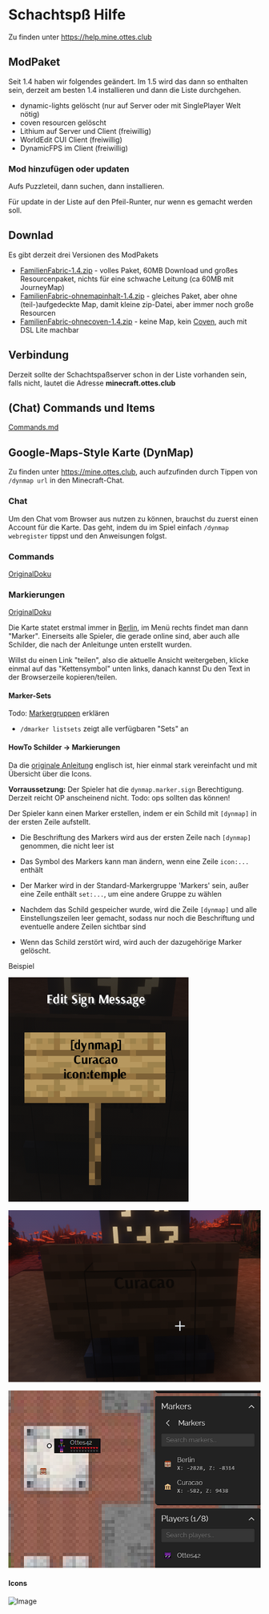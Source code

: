 # Schachtspß Hilfe

Zu finden unter https://help.mine.ottes.club

## ModPaket

Seit 1.4 haben wir folgendes geändert. Im 1.5 wird das dann so enthalten sein, derzeit am besten 1.4 installieren und dann die Liste durchgehen.

- dynamic-lights gelöscht (nur auf Server oder mit SinglePlayer Welt nötig)
- coven resourcen gelöscht
- Lithium auf Server und Client (freiwillig)
- WorldEdit CUI Client (freiwillig)
- DynamicFPS im Client (freiwillig)

### Mod hinzufügen oder updaten

Aufs Puzzleteil, dann suchen, dann installieren.

Für update in der Liste auf den Pfeil-Runter, nur wenn es gemacht werden soll.

## Downlad

Es gibt derzeit drei Versionen des ModPakets

- [FamilienFabric-1.4.zip](./assets/FamilienFabric-1.4.zip) - volles Paket, 60MB Download und großes Resourcenpaket, nichts für eine schwache Leitung (ca 60MB mit JourneyMap)
- [FamilienFabric-ohnemapinhalt-1.4.zip](./assets/FamilienFabric-ohnemapinhalt-1.4.zip) - gleiches Paket, aber ohne (teil-)aufgedeckte Map, damit kleine zip-Datei, aber immer noch große Resourcen
- [FamilienFabric-ohnecoven-1.4.zip](./assets/FamilienFabric-ohnecoven-1.4.zip) - keine Map, kein [Coven](https://www.curseforge.com/minecraft/texture-packs/coven), auch mit DSL Lite machbar

## Verbindung

Derzeit sollte der Schachtspaßserver schon in der Liste vorhanden sein, falls nicht, lautet die Adresse **minecraft.ottes.club**

## (Chat) Commands und Items

[Commands.md](./Commands.md)

## Google-Maps-Style Karte (DynMap)

Zu finden unter https://mine.ottes.club, auch aufzufinden durch Tippen von `/dynmap url` in den Minecraft-Chat.

### Chat

Um den Chat vom Browser aus nutzen zu können, brauchst du zuerst einen Account für die Karte. Das geht, indem du im Spiel einfach `/dynmap webregister` tippst und den Anweisungen folgst.

### Commands

[OriginalDoku](https://github.com/webbukkit/dynmap/wiki/Commands)

### Markierungen

[OriginalDoku](https://github.com/webbukkit/dynmap/wiki/Using-Markers)

Die Karte statet erstmal immer in [Berlin](<[https://foo](https://mine.ottes.club/#Schachtspa%C3%9F;flat;-2899,64,-8328;4)>), im Menü rechts findet man dann "Marker". Einerseits alle Spieler, die gerade online sind, aber auch alle Schilder, die nach der Anleitunge unten erstellt wurden.

Willst du einen Link "teilen", also die aktuelle Ansicht weitergeben, klicke einmal auf das "Kettensymbol" unten links, danach kannst Du den Text in der Browserzeile kopieren/teilen.

#### Marker-Sets

Todo: [Markergruppen](https://github.com/webbukkit/dynmap/wiki/Using-Markers#marker-sets) erklären

- `/dmarker listsets` zeigt alle verfügbaren "Sets" an

#### HowTo Schilder -> Markierungen

Da die [originale Anleitung](https://github.com/webbukkit/dynmap/wiki/Component-Configuration#mc-enablesigns) englisch ist, hier einmal stark vereinfacht und mit Übersicht über die Icons.

**Vorraussetzung:** Der Spieler hat die `dynmap.marker.sign` Berechtigung. Derzeit reicht OP anscheinend nicht. Todo: ops sollten das können!

Der Spieler kann einen Marker erstellen, indem er ein Schild mit `[dynmap]` in der ersten Zeile aufstellt.

- Die Beschriftung des Markers wird aus der ersten Zeile nach `[dynmap]` genommen, die nicht leer ist

- Das Symbol des Markers kann man ändern, wenn eine Zeile `icon:...` enthält

- Der Marker wird in der Standard-Markergruppe 'Markers' sein, außer eine Zeile enthält `set:...`, um eine andere Gruppe zu wählen

- Nachdem das Schild gespeicher wurde, wird die Zeile `[dynmap]` und alle Einstellungszeilen leer gemacht, sodass nur noch die Beschriftung und eventuelle andere Zeilen sichtbar sind

- Wenn das Schild zerstört wird, wird auch der dazugehörige Marker gelöscht.

Beispiel

![Schild Vorher](./assets/dynmap-sign-before.png)

![Schild Vorher](./assets/dynmap-sign-after.png)

![Schild Vorher](./assets/dynmap-sign-marker.png)

#### Icons

![Image](https://camo.githubusercontent.com/29c0ba4976a7db3d89d141ab38fd0dcb6126e994fd9d43d2e6341010b89679c6/687474703a2f2f6d696b657072696d6d2e636f6d2f696d616765732f4d61726b6572732e706e67)
